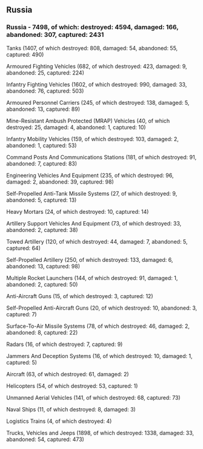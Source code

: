 
 
 ## Russia
 
 ### Russia - 7498, of which: destroyed: 4594, damaged: 166, abandoned: 307, captured: 2431

 

 

 Tanks (1407, of which destroyed: 808, damaged: 54, abandoned: 55, captured: 490)

 Armoured Fighting Vehicles (682, of which destroyed: 423, damaged: 9, abandoned: 25, captured: 224)

 Infantry Fighting Vehicles (1602, of which destroyed: 990, damaged: 33, abandoned: 76, captured: 503)

 Armoured Personnel Carriers (245, of which destroyed: 138, damaged: 5, abandoned: 13, captured: 89)

 Mine-Resistant Ambush Protected (MRAP) Vehicles (40, of which destroyed: 25, damaged: 4, abandoned: 1, captured: 10)

 Infantry Mobility Vehicles (159, of which destroyed: 103, damaged: 2, abandoned: 1, captured: 53)

 Command Posts And Communications Stations (181, of which destroyed: 91, abandoned: 7, captured: 83)

 Engineering Vehicles And Equipment (235, of which destroyed: 96, damaged: 2, abandoned: 39, captured: 98)

 Self-Propelled Anti-Tank Missile Systems (27, of which destroyed: 9, abandoned: 5, captured: 13)

 Heavy Mortars (24, of which destroyed: 10, captured: 14)

 Artillery Support Vehicles And Equipment (73, of which destroyed: 33, abandoned: 2, captured: 38)

 Towed Artillery (120, of which destroyed: 44, damaged: 7, abandoned: 5, captured: 64)

 Self-Propelled Artillery (250, of which destroyed: 133, damaged: 6, abandoned: 13, captured: 98)

 Multiple Rocket Launchers (144, of which destroyed: 91, damaged: 1, abandoned: 2, captured: 50)

 Anti-Aircraft Guns (15, of which destroyed: 3, captured: 12)

 Self-Propelled Anti-Aircraft Guns (20, of which destroyed: 10, abandoned: 3, captured: 7)

 Surface-To-Air Missile Systems (78, of which destroyed: 46, damaged: 2, abandoned: 8, captured: 22)

 Radars (16, of which destroyed: 7, captured: 9)

 Jammers And Deception Systems (16, of which destroyed: 10, damaged: 1, captured: 5)

 Aircraft (63, of which destroyed: 61, damaged: 2)

 Helicopters (54, of which destroyed: 53, captured: 1)

 Unmanned Aerial Vehicles (141, of which destroyed: 68, captured: 73)

 Naval Ships (11, of which destroyed: 8, damaged: 3)

 Logistics Trains (4, of which destroyed: 4)

 Trucks, Vehicles and Jeeps (1898, of which destroyed: 1338, damaged: 33, abandoned: 54, captured: 473)

